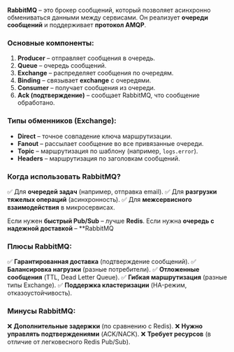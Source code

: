 **RabbitMQ** – это брокер сообщений, который позволяет асинхронно обмениваться данными между сервисами. Он реализует **очереди сообщений** и поддерживает **протокол AMQP**.

### **Основные компоненты:**

1. **Producer** – отправляет сообщения в очередь.
2. **Queue** – очередь сообщений.
3. **Exchange** – распределяет сообщения по очередям.
4. **Binding** – связывает **exchange** с очередями.
5. **Consumer** – получает сообщения из очереди.
6. **Ack (подтверждение)** – сообщает RabbitMQ, что сообщение обработано.

### **Типы обменников (Exchange):**

* **Direct** – точное совпадение ключа маршрутизации.
* **Fanout** – рассылает сообщение во все привязанные очереди.
* **Topic** – маршрутизация по шаблону (например, `logs.error`).
* **Headers** – маршрутизация по заголовкам сообщений.


### **Когда использовать RabbitMQ?**

✅ Для **очередей задач** (например, отправка email).
✅ Для **разгрузки тяжелых операций** (асинхронность).
✅ Для **межсервисного взаимодействия** в микросервисах.

Если нужен **быстрый Pub/Sub** – лучше **Redis**.
Если нужна **очередь с надежной доставкой** – **RabbitMQ

### **Плюсы RabbitMQ:**

✅ **Гарантированная доставка** (подтверждение сообщений).
✅ **Балансировка нагрузки** (разные потребители).
✅ **Отложенные сообщения** (TTL, Dead Letter Queue).
✅ **Гибкая маршрутизация** (разные типы Exchange).
✅ **Поддержка кластеризации** (HA-режим, отказоустойчивость).

### **Минусы RabbitMQ:**

❌ **Дополнительные задержки** (по сравнению с Redis).
❌ **Нужно управлять подтверждениями** (ACK/NACK).
❌ **Требует ресурсов** (в отличие от легковесного Redis Pub/Sub).
